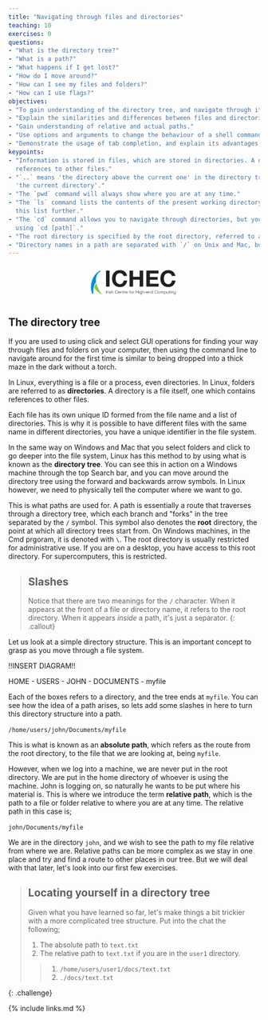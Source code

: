 ```yaml
---
title: "Navigating through files and directories"
teaching: 10
exercises: 0
questions:
- "What is the directory tree?"
- "What is a path?"
- "What happens if I get lost?"
- "How do I move around?"
- "How can I see my files and folders?"
- "How can I use flags?"
objectives:
- "To gain understanding of the directory tree, and navigate through it as effectively as a GUI interface."
- "Explain the similarities and differences between files and directories."
- "Gain understanding of relative and actual paths."
- "Use options and arguments to change the behaviour of a shell command."
- "Demonstrate the usage of tab completion, and explain its advantages."
keypoints:
- "Information is stored in files, which are stored in directories. A directory is itself a file which contains 
  references to other files."
- "`..` means 'the directory above the current one' in the directory tree, whereas `.` on its own specifies 
  'the current directory'."
- "The `pwd` command will always show where you are at any time."
- "The `ls` command lists the contents of the present working directory. Additional options and arguments can filter 
  this list further."
- "The `cd` command allows you to navigate through directories, but you also need to direct it to where you want to go
  using `cd [path]`."
- "The root directory is specified by the root directory, referred to as `/`."
- "Directory names in a path are separated with `/` on Unix and Mac, but by `\\` on Windows."
---
```


<p align="center"><img src="../fig/ICHEC_Logo.jpg" width="40%"/></p>

## The directory tree

If you are used to using click and select GUI operations for finding your way through files and folders on your
computer, then using the command line to navigate around for the first time is similar to being dropped into a 
thick maze in the dark without a torch. 

In Linux, everything is a file or a process, even directories. In Linux, folders are referred to as **directories**.
A directory is a file itself, one which contains references to other files. 

Each file has its own unique ID formed from the file name and a list of directories. This is why it is possible to have
different files with the same name in different directories, you have a unique identifier in the file system.

In the same way on Windows and Mac that you select folders and click to go deeper into the file system, Linux has this
method to by using what is known as the **directory tree**. You can see this in action on a Windows machine through the
top Search bar, and you can move around the directory tree using the forward and backwards arrow symbols. In Linux 
however, we need to physically tell the computer where we want to go.

This is what paths are used for. A path is essentially a route that traverses through a directory tree, which each
branch and "forks" in the tree separated by the `/` symbol. This symbol also denotes the **root** directory, the point
at which all directory trees start from. On Windows machines, in the Cmd prgoram, it is denoted with `\`. The root 
directory is usually restricted for administrative use. If you are on a desktop, you have access to this root 
directory. For supercomputers, this is restricted.

> ## Slashes
>
> Notice that there are two meanings for the `/` character.
> When it appears at the front of a file or directory name,
> it refers to the root directory. When it appears *inside* a path,
> it's just a separator.
{: .callout}

Let us look at a simple directory structure. This is an important concept to grasp as you move through a file system.

!!INSERT DIAGRAM!!

HOME - USERS - JOHN - DOCUMENTS - myfile

Each of the boxes refers to a directory, and the tree ends at `myfile`. You can see how the idea of a path arises, so
lets add some slashes in here to turn this directory structure into a path.

`/home/users/john/Documents/myfile`

This is what is known as an **absolute path**, which refers as the route from the root directory, to the file that we are
looking at, being `myfile`.

However, when we log into a machine, we are never put in the root directory. We are put in the home directory of whoever
is using the machine. John is logging on, so naturally he wants to be put where his material is. This is where we
introduce the term **relative path**, which is the path to a file or folder relative to where you are at any time. The
relative path in this case is;

`john/Documents/myfile`

We are in the directory `john`, and we wish to see the path to my file relative from where we are. Relative paths can
be more complex as we stay in one place and try and find a route to other places in our tree. But we will deal with
that later, let's look into our first few exercises.

> ## Locating yourself in a directory tree
>
> Given what you have learned so far, let's make things a bit trickier with a more complicated tree structure. Put into
> the chat the following;
> 
> 1. The absolute path to `text.txt`
> 2. The relative path to `text.txt` if you are in the `user1` directory.
> 
> > 
> > 1. `/home/users/user1/docs/text.txt`
> > 2. `./docs/text.txt`
> >
>
{: .challenge}



{% include links.md %}
